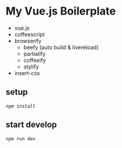 # My Vue.js Boilerplate

* vue.js
* coffeescript
* browserify
  * beefy (auto build & livereload)
  * partialify
  * coffeeify
  * stylify
* insert-css

## setup
```
npm install
```

## start develop
```
npm run dev
```
